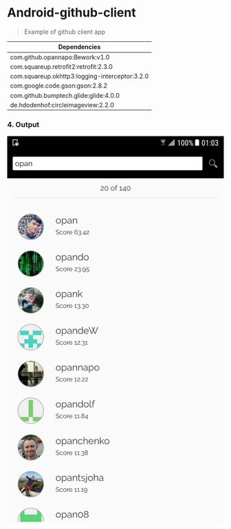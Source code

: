 # Android-github-client

> Example of github client app
 
 
| Dependencies |
| ------ |
|com.github.opannapo:Bework:v1.0
|com.squareup.retrofit2:retrofit:2.3.0
|com.squareup.okhttp3:logging-interceptor:3.2.0 
|com.google.code.gson:gson:2.8.2 
|com.github.bumptech.glide:glide:4.0.0 
|de.hdodenhof:circleimageview:2.2.0 

### 4. Output  
![Alt text](https://github.com/opannapo/OutputPreviewAssets/blob/master/android-github-client/1.png "Output")
